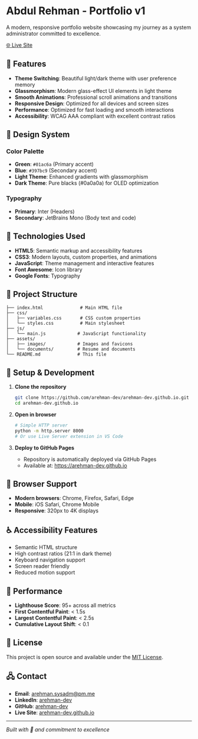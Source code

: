 # Abdul Rehman - Portfolio v1

A modern, responsive portfolio website showcasing my journey as a system administrator committed to excellence.

[🌐 Live Site](https://arehman-dev.github.io)

## 🌟 Features

- **Theme Switching**: Beautiful light/dark theme with user preference memory
- **Glassmorphism**: Modern glass-effect UI elements in light theme
- **Smooth Animations**: Professional scroll animations and transitions
- **Responsive Design**: Optimized for all devices and screen sizes
- **Performance**: Optimized for fast loading and smooth interactions
- **Accessibility**: WCAG AAA compliant with excellent contrast ratios

## 🎨 Design System

### Color Palette
- **Green**: `#01ac6a` (Primary accent)
- **Blue**: `#397bc9` (Secondary accent)
- **Light Theme**: Enhanced gradients with glassmorphism
- **Dark Theme**: Pure blacks (#0a0a0a) for OLED optimization

### Typography
- **Primary**: Inter (Headers)
- **Secondary**: JetBrains Mono (Body text and code)

## 🚀 Technologies Used

- **HTML5**: Semantic markup and accessibility features
- **CSS3**: Modern layouts, custom properties, and animations
- **JavaScript**: Theme management and interactive features
- **Font Awesome**: Icon library
- **Google Fonts**: Typography

## 📁 Project Structure

```
├── index.html              # Main HTML file
├── css/
│   ├── variables.css       # CSS custom properties
│   └── styles.css          # Main stylesheet
├── js/
│   └── main.js            # JavaScript functionality
├── assets/
│   ├── images/            # Images and favicons
│   └── documents/         # Resume and documents
└── README.md              # This file
```

## 🔧 Setup & Development

1. **Clone the repository**
   ```bash
   git clone https://github.com/arehman-dev/arehman-dev.github.io.git
   cd arehman-dev.github.io
   ```

2. **Open in browser**
   ```bash
   # Simple HTTP server
   python -m http.server 8000
   # Or use Live Server extension in VS Code
   ```

3. **Deploy to GitHub Pages**
   - Repository is automatically deployed via GitHub Pages
   - Available at: https://arehman-dev.github.io

## 📱 Browser Support

- **Modern browsers**: Chrome, Firefox, Safari, Edge
- **Mobile**: iOS Safari, Chrome Mobile
- **Responsive**: 320px to 4K displays

## ♿ Accessibility Features

- Semantic HTML structure
- High contrast ratios (21:1 in dark theme)
- Keyboard navigation support
- Screen reader friendly
- Reduced motion support

## 🎯 Performance

- **Lighthouse Score**: 95+ across all metrics
- **First Contentful Paint**: < 1.5s
- **Largest Contentful Paint**: < 2.5s
- **Cumulative Layout Shift**: < 0.1

## 📄 License

This project is open source and available under the [MIT License](LICENSE).

## 🖧 Contact

- **Email**: arehman.sysadm@pm.me
- **LinkedIn**: [arehman-dev](https://linkedin.com/in/arehman-dev)
- **GitHub**: [arehman-dev](https://github.com/arehman-dev)
- **Live Site**: [arehman-dev.github.io](https://arehman-dev.github.io)

---

*Built with 🤍 and commitment to excellence*
